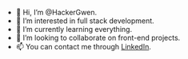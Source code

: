 - 👋 Hi, I’m @HackerGwen.
- 👀 I’m interested in full stack development. 
- 🌱 I’m currently learning everything.
- 💞️ I’m looking to collaborate on front-end projects.
- 📫 You can contact me through <a href="https://www.linkedin.com/in/nandini-c-a037a2203/">LinkedIn</a>.
<img src="https://media-exp1.licdn.com/dms/image/C5603AQHImC5aS2xdPg/profile-displayphoto-shrink_200_200/0/1642184932834?e=1648080000&v=beta&t=JEv6BCH64_yymTS1i94fUmZQ2VOVYMLcZIt4PcCJt2o" alt="">

<!---
HackerGwen/HackerGwen is a ✨ special ✨ repository because its `README.md` (this file) appears on your GitHub profile.
You can click the Preview link to take a look at your changes.
--->
